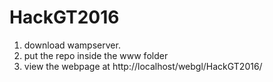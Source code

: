 # HackGT2016

1) download wampserver.
2) put the repo inside the www folder
3) view the webpage at http://localhost/webgl/HackGT2016/
